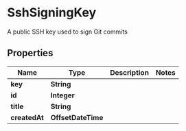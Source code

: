 

# SshSigningKey

A public SSH key used to sign Git commits

## Properties

| Name | Type | Description | Notes |
|------------ | ------------- | ------------- | -------------|
|**key** | **String** |  |  |
|**id** | **Integer** |  |  |
|**title** | **String** |  |  |
|**createdAt** | **OffsetDateTime** |  |  |



